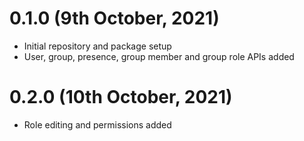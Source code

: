 # 0.1.0 (9th October, 2021)

-   Initial repository and package setup
-   User, group, presence, group member and group role APIs added

# 0.2.0 (10th October, 2021)

-   Role editing and permissions added
